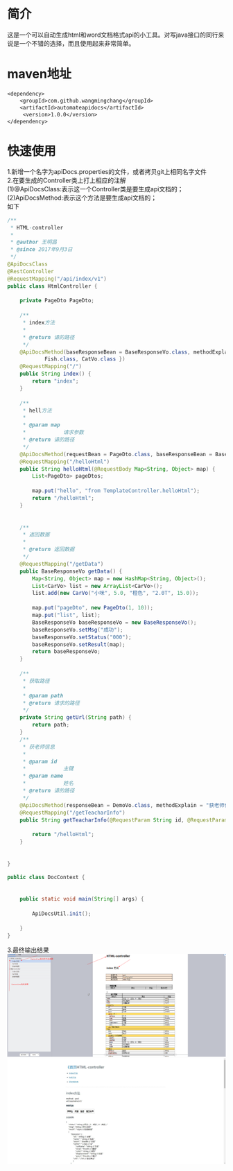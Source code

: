 # 简介
这是一个可以自动生成html和word文档格式api的小工具。对写java接口的同行来说是一个不错的选择，而且使用起来非常简单。
# maven地址
```
<dependency>
    <groupId>com.github.wangmingchang</groupId>
    <artifactId>automateapidocs</artifactId>
     <version>1.0.0</version>
</dependency>

```
# 快速使用
1.新增一个名字为apiDocs.properties的文件，或者拷贝git上相同名字文件</br>
2.在要生成的Controller类上打上相应的注解</br>
(1)@ApiDocsClass:表示这一个Controller类是要生成api文档的；</br>
(2)ApiDocsMethod:表示这个方法是要生成api文档的；</br>
如下
``` java
/**
 * HTML-controller
 * 
 * @author 王明昌
 * @since 2017年9月3日
 */
@ApiDocsClass
@RestController
@RequestMapping("/api/index/v1")
public class HtmlController {

	private PageDto PageDto;

	/**
	 * index方法
	 * 
	 * @return 请的路径
	 */
	@ApiDocsMethod(baseResponseBean = BaseResponseVo.class, methodExplain = "index方法", responseBean = DemoVo.class, responseBeans = {
			Fish.class, CatVo.class })
	@RequestMapping("/")
	public String index() {
		return "index";
	}

	/**
	 * hell方法
	 * 
	 * @param map
	 *            请求参数
	 * @return 请的路径
	 */
	@ApiDocsMethod(requestBean = PageDto.class, baseResponseBean = BaseResponseVo.class, responseBean = DemoVo.class, type = "post", methodExplain = "hell方法")
	@RequestMapping("/helloHtml")
	public String helloHtml(@RequestBody Map<String, Object> map) {
		List<PageDto> pageDtos;

		map.put("hello", "from TemplateController.helloHtml");
		return "/helloHtml";
	}


	/**
	 * 返回数据
	 * 
	 * @return 返回数据
	 */
	@RequestMapping("/getData")
	public BaseResponseVo getData() {
		Map<String, Object> map = new HashMap<String, Object>();
		List<CarVo> list = new ArrayList<CarVo>();
		list.add(new CarVo("小咪", 5.0, "橙色", "2.0T", 15.0));

		map.put("pageDto", new PageDto(1, 10));
		map.put("list", list);
		BaseResponseVo baseResponseVo = new BaseResponseVo();
		baseResponseVo.setMsg("成功");
		baseResponseVo.setStatus("000");
		baseResponseVo.setResult(map);
		return baseResponseVo;
	}

	/**
	 * 获取路径
	 * 
	 * @param path
	 * @return 请求的路径
	 */
	private String getUrl(String path) {
		return path;
	}
	/**
	 * 获老师信息
	 * 
	 * @param id
	 *            主键
	 * @param name
	 *            姓名
	 * @return 请的路径
	 */
	@ApiDocsMethod(responseBean = DemoVo.class, methodExplain = "获老师信息")
	@RequestMapping("/getTeacharInfo")
	public String getTeacharInfo(@RequestParam String id, @RequestParam String name) {

		return "/helloHtml";
	}


}

```
``` java
public class DocContext {

    
	public static void main(String[] args) {
		
		ApiDocsUtil.init();

	}
}

```
3.最终输出结果</br>
![image](https://github.com/wangmingchang/AutomateApiDocs/blob/master/src/main/resources/static/word.png)
![image](https://github.com/wangmingchang/AutomateApiDocs/blob/master/src/main/resources/static/html.png)